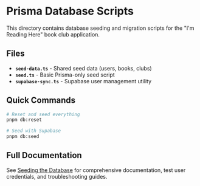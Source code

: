 # Prisma Database Scripts

This directory contains database seeding and migration scripts for the "I'm Reading Here" book club application.

## Files

- **`seed-data.ts`** - Shared seed data (users, books, clubs)
- **`seed.ts`** - Basic Prisma-only seed script
- **`supabase-sync.ts`** - Supabase user management utility

## Quick Commands

```bash
# Reset and seed everything
pnpm db:reset

# Seed with Supabase
pnpm db:seed
```

## Full Documentation

See [Seeding the Database](../../../docs/seeding-the-database.md) for comprehensive documentation, test user credentials, and troubleshooting guides.
